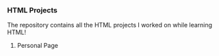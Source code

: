 ### HTML Projects

The repository contains all the HTML projects I worked on while learning HTML!

<ol>
  <li> Personal Page </li>
</ol>
